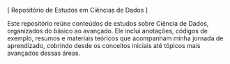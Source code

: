 [ Repositório de Estudos em Ciências de Dados ]

Este repositório reúne conteúdos de estudos sobre Ciência de Dados, organizados do básico ao avançado. Ele inclui anotações, códigos de exemplo, resumos e materiais teóricos que acompanham minha jornada de aprendizado, cobrindo desde os conceitos iniciais até tópicos mais avançados dessas áreas.
